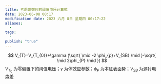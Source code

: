 ```yaml
---
title: 考虑体效应的阈值电压计算式
date: 2023-06-08 00:17
modification date: 2023 六月 8日 星期四 00:17:22
aliases:
  - 
tags:
  - 
publish: "true"
---
```

$$
V_{T}=V_{T_{0}}+\gamma (\sqrt{ \mid -2 \phi_{p}+V_{SB} \mid }-\sqrt{ \mid 2\phi_{P} \mid  })
$$
$V_{T_{0}}$ 为零偏置下的阈值电压；$\gamma$ 为体效应参数；$\phi_{P}$ 为本征表面势；$V_{SB}$ 为源衬电势差